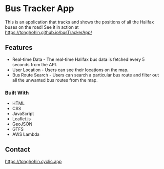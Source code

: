 # Bus Tracker App

This is an application that tracks and shows the positions of all the Halifax buses on the road!
See it in action at https://tonghohin.github.io/busTrackerApp/

## Features

- Real-time Data - The real-time Halifax bus data is fetched every 5 seconds from the API.
- User Location - Users can see their locations on the map.
- Bus Route Search - Users can search a particular bus route and filter out all the unwanted bus routes from the map.

### Built With

- HTML
- CSS
- JavaScript
- Leaflet.js
- GeoJSON
- GTFS
- AWS Lambda

## Contact

https://tonghohin.cyclic.app
